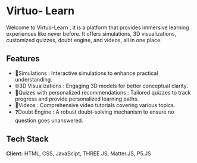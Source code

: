 # Virtuo- Learn

 Welcome to Virtuo-Learn , it is a platform that provides immersive learning experiences like never before. It offers simulations, 3D visualizations, customized quizzes, doubt engine, and videos, all in one place.

## Features

- 🧩Simulations : Interactive simulations to enhance practical understanding.
- 🌐3D Visualizations : Engaging 3D models for better conceptual clarity.
- 📝Quizes with personalized recommendations : Tailored quizzes to track progress and provide personalized learning paths.
- 🎥Videos : Comprehensive video tutorials covering various topics.
- ❓Doubt Engine : A robust doubt-solving mechanism to ensure no question goes unanswered.

## Tech Stack

**Client:** HTML, CSS, JavaScipt, THREE.JS, Matter.JS, P5.JS